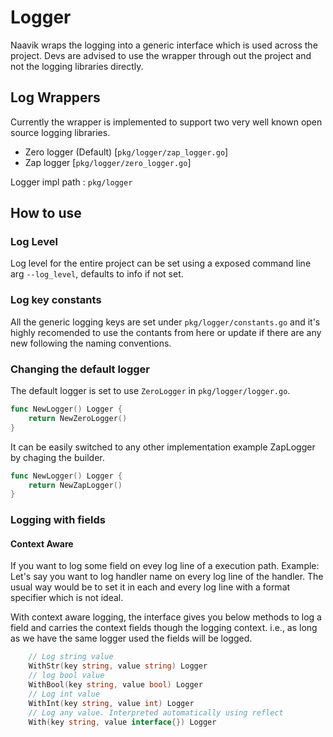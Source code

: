 # Logger

Naavik wraps the logging into a generic interface which is used across the project. Devs are advised to use the wrapper through out the project and not the logging libraries directly.

## Log Wrappers
Currently the wrapper is implemented to support two very well known open source logging libraries. 
* Zero logger (Default) [`pkg/logger/zap_logger.go`]
* Zap logger [`pkg/logger/zero_logger.go`]

Logger impl path : `pkg/logger`

## How to use

### Log Level
Log level for the entire project can be set using a exposed command line arg `--log_level`, defaults to info if not set.

### Log key constants
All the generic logging keys are set under `pkg/logger/constants.go` and it's highly recomended to use the contants from here or update if there are any new following the naming conventions.

### Changing the default logger

The default logger is set to use `ZeroLogger` in `pkg/logger/logger.go`. 

```go
func NewLogger() Logger {
	return NewZeroLogger()
}
```

It can be easily switched to any other implementation example ZapLogger by chaging the builder.
```go
func NewLogger() Logger {
	return NewZapLogger()
}
```

### Logging with fields 
#### Context Aware

If you want to log some field on evey log line of a execution path. 
Example: Let's say you want to log handler name on every log line of the handler. The usual way would be to set it in each and every log line with a format specifier which is not ideal.

With context aware logging, the interface gives you below methods to log a field and carries the context fields though the logging context. i.e., as long as we have the same logger used the fields will be logged.
```go
	// Log string value
	WithStr(key string, value string) Logger
	// log bool value
	WithBool(key string, value bool) Logger
	// Log int value
	WithInt(key string, value int) Logger
	// Log any value. Interpreted automatically using reflect
	With(key string, value interface{}) Logger
```
